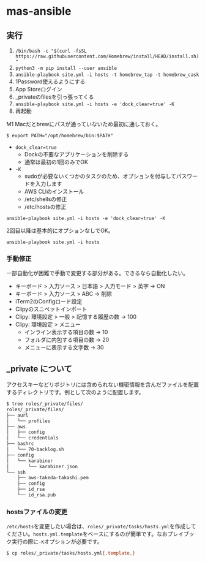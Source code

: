 # mas-ansible

## 実行

1. `/bin/bash -c "$(curl -fsSL https://raw.githubusercontent.com/Homebrew/install/HEAD/install.sh)"`
2. `python3 -m pip install --user ansible`
3. `ansible-playbook site.yml -i hosts -t homebrew_tap -t homebrew_cask`
4. 1Password使えるようにする
5. App Storeログイン
6. _privateのfilesを引っ張ってくる
7. `ansible-playbook site.yml -i hosts -e 'dock_clear=true' -K`
8. 再起動

M1 Macだとbrewにパスが通っていないため最初に通しておく。

```
$ export PATH="/opt/homebrew/bin:$PATH"
```

- `dock_clear=true`
    - Dockの不要なアプリケーションを削除する
    - 通常は最初の1回のみでOK
- `-K`
    - sudoが必要ないくつかのタスクのため、オプションを付与してパスワードを入力します
    - AWS CLIのインストール
    - /etc/shellsの修正
    - /etc/hostsの修正

```shell
ansible-playbook site.yml -i hosts -e 'dock_clear=true' -K
```

2回目以降は基本的にオプションなしでOK。

```shell
ansible-playbook site.yml -i hosts
```

### 手動修正

一部自動化が困難で手動で変更する部分がある。できるなら自動化したい。

- キーボード > 入力ソース > 日本語 > 入力モード > 英字 -> ON
- キーボード > 入力ソース > ABC -> 削除
- iTerm2のConfigロード設定
- Clipyのスニペットインポート
- Clipy: 環境設定 > 一般 > 記憶する履歴の数 -> 100
- Clipy: 環境設定 > メニュー
    - インライン表示する項目の数 -> 10
    - フォルダに内包する項目の数 -> 20
    - メニューに表示する文字数 -> 30

## \_private について

アクセスキーなどリポジトリには含められない機密情報を含んだファイルを配置するディレクトリです。例として次のように配置します。

```bash
$ tree roles/_private/files/
roles/_private/files/
├── aurl
│   └── profiles
├── aws
│   ├── config
│   └── credentials
├── bashrc
│   └── 70-backlog.sh
├── config
│   └── karabiner
│       └── karabiner.json
└── ssh
    ├── aws-takeda-takashi.pem
    ├── config
    ├── id_rsa
    └── id_rsa.pub
```

### hostsファイルの変更

`/etc/hosts`を変更したい場合は、`roles/_private/tasks/hosts.yml`を作成してください。`hosts.yml.template`をベースにするのが簡単です。なおプレイブック実行の際に`-K`オプションが必要です。

```bash
$ cp roles/_private/tasks/hosts.yml{.template,}
```
